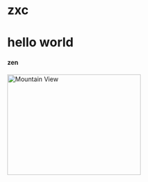 # zxc

<h1>hello world</h1>
<h4>zen</h4>
<img src="https://upload.wikimedia.org/wikipedia/commons/d/dc/Gangut_battleship.jpg" alt="Mountain View" style="width:304px;height:228px;">

